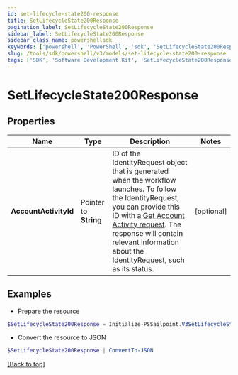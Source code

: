 ```yaml
---
id: set-lifecycle-state200-response
title: SetLifecycleState200Response
pagination_label: SetLifecycleState200Response
sidebar_label: SetLifecycleState200Response
sidebar_class_name: powershellsdk
keywords: ['powershell', 'PowerShell', 'sdk', 'SetLifecycleState200Response'] 
slug: /tools/sdk/powershell/v3/models/set-lifecycle-state200-response
tags: ['SDK', 'Software Development Kit', 'SetLifecycleState200Response']
---
```



# SetLifecycleState200Response

## Properties

Name | Type | Description | Notes
------------ | ------------- | ------------- | -------------
**AccountActivityId** |  Pointer to **String** | ID of the IdentityRequest object that is generated when the workflow launches. To follow the IdentityRequest, you can provide this ID with a [Get Account Activity request](https://developer.sailpoint.com/docs/api/v3/get-account-activity/). The response will contain relevant information about the IdentityRequest, such as its status. | [optional] 

## Examples

- Prepare the resource
```powershell
$SetLifecycleState200Response = Initialize-PSSailpoint.V3SetLifecycleState200Response  -AccountActivityId 2c9180837ab5b716017ab7c6c9ef1e20
```

- Convert the resource to JSON
```powershell
$SetLifecycleState200Response | ConvertTo-JSON
```


[[Back to top]](#) 

